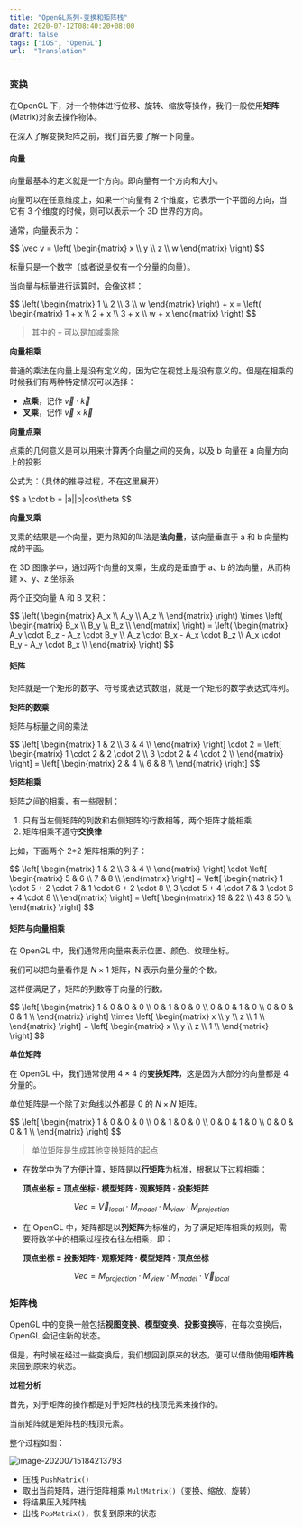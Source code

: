 ```yaml
---
title: "OpenGL系列-变换和矩阵栈"
date: 2020-07-12T08:40:20+08:00
draft: false
tags: ["iOS", "OpenGL"]
url:  "Translation"
---
```


### 变换

在OpenGL 下，对一个物体进行位移、旋转、缩放等操作，我们一般使用**矩阵**(Matrix)对象去操作物体。

在深入了解变换矩阵之前，我们首先要了解一下向量。

#### 向量

向量最基本的定义就是一个方向。即向量有一个方向和大小。

向量可以在任意维度上，如果一个向量有 2 个维度，它表示一个平面的方向，当它有 3 个维度的时候，则可以表示一个 3D 世界的方向。

通常，向量表示为：

<div>
$$
	\vec v = 
	\left(
   \begin{matrix}
     x  \\
     y  \\
     z  \\
     w 
    \end{matrix} 
  \right)
$$
</div>

标量只是一个数字（或者说是仅有一个分量的向量）。

当向量与标量进行运算时，会像这样：

<div>
$$
	\left(
   \begin{matrix}
     1  \\
     2  \\
     3  \\
     w 
    \end{matrix} 
  \right) + x =
  \left(
   \begin{matrix}
     1 + x  \\
     2 + x \\
     3 + x \\
     w + x 
    \end{matrix} 
  \right)
$$
</div>


> 其中的 `+` 可以是加减乘除



**向量相乘**

普通的乘法在向量上是没有定义的，因为它在视觉上是没有意义的。但是在相乘的时候我们有两种特定情况可以选择：

- **点乘**，记作 $\vec v \cdot \vec k$
- **叉乘**，记作 $\vec v \times \vec k$

**向量点乘**

点乘的几何意义是可以用来计算两个向量之间的夹角，以及 b 向量在 a 向量方向上的投影

公式为：（具体的推导过程，不在这里展开）

<div>
$$
a \cdot b = |a||b|cos\theta
$$
</div>


**向量叉乘**

叉乘的结果是一个向量，更为熟知的叫法是**法向量**，该向量垂直于 a 和 b 向量构成的平面。

在 3D 图像学中，通过两个向量的叉乘，生成的是垂直于 a、b 的法向量，从而构建 x、y、z 坐标系

两个正交向量 A 和 B 叉积：

<div>
$$
	\left(
   \begin{matrix}
     A_x  \\
     A_y  \\
     A_z  \\
    \end{matrix} 
  \right) \times 
  \left(
   \begin{matrix}
     B_x  \\
     B_y  \\
     B_z  \\
    \end{matrix} 
  \right) = 
  \left(
   \begin{matrix}
     A_y \cdot B_z - A_z \cdot B_y  \\
     A_z \cdot B_x - A_x \cdot B_z  \\
     A_x \cdot B_y - A_y \cdot B_x  \\
    \end{matrix} 
  \right)
$$
</div>


#### 矩阵

矩阵就是一个矩形的数字、符号或表达式数组，就是一个矩形的数学表达式阵列。

**矩阵的数乘**

矩阵与标量之间的乘法

<div>
$$
	\left[
   \begin{matrix}
     1 & 2 \\
     3 & 4 \\
    \end{matrix} 
  \right] \cdot 2 =
  \left[
   \begin{matrix}
     1 \cdot 2 & 2 \cdot 2 \\
     3 \cdot 2 & 4 \cdot 2 \\
    \end{matrix} 
  \right] = 
  \left[
   \begin{matrix}
     2 & 4 \\
     6 & 8 \\
    \end{matrix} 
  \right]
$$
</div>


**矩阵相乘**

矩阵之间的相乘，有一些限制：

1. 只有当左侧矩阵的列数和右侧矩阵的行数相等，两个矩阵才能相乘
2. 矩阵相乘不遵守**交换律**

比如，下面两个 2*2 矩阵相乘的列子：

<div>
$$
	\left[
   \begin{matrix}
     1 & 2 \\
     3 & 4 \\
    \end{matrix} 
  \right] \cdot 
  \left[
   \begin{matrix}
     5 & 6 \\
     7 & 8 \\
    \end{matrix} 
  \right] =
  \left[
   \begin{matrix}
     1 \cdot 5 + 2 \cdot 7 & 1 \cdot 6 + 2 \cdot 8 \\
     3 \cdot 5 + 4 \cdot 7 & 3 \cdot 6 + 4 \cdot 8 \\
    \end{matrix} 
  \right] = 
  \left[
   \begin{matrix}
     19 & 22 \\
     43 & 50 \\
    \end{matrix} 
  \right]
$$
</div>


#### 矩阵与向量相乘

在 OpenGL 中，我们通常用向量来表示位置、颜色、纹理坐标。

我们可以把向量看作是 $N \times 1$ 矩阵，N 表示向量分量的个数。

这样便满足了，矩阵的列数等于向量的行数。


<div>
$$
\left[
 \begin{matrix}
   1 & 0 & 0 & 0 \\
   0 & 1 & 0 & 0 \\
   0 & 0 & 1 & 0 \\
   0 & 0 & 0 & 1 \\
  \end{matrix} 
\right]  \times
\left[
 \begin{matrix}
   x \\
   y \\
   z \\
   1 \\
  \end{matrix} 
\right] = 
\left[
 \begin{matrix}
   x \\
   y \\
   z \\
   1 \\
  \end{matrix} 
\right]
$$
</div>


**单位矩阵**

在 OpenGL 中，我们通常使用 $4 \times 4$ 的**变换矩阵**，这是因为大部分的向量都是 4分量的。

单位矩阵是一个除了对角线以外都是 0 的 $N \times N$ 矩阵。

<div>
$$
\left[
 \begin{matrix}
   1 & 0 & 0 & 0 \\
   0 & 1 & 0 & 0 \\
   0 & 0 & 1 & 0 \\
   0 & 0 & 0 & 1 \\
  \end{matrix} 
\right]
$$
</div>


> 单位矩阵是生成其他变换矩阵的起点

- 在数学中为了方便计算，矩阵是以**行矩阵**为标准，根据以下过程相乘：

  **顶点坐标 = 顶点坐标 · 模型矩阵 · 观察矩阵 · 投影矩阵**


$$
Vec = \vec V_{local} \cdot M_{model} \cdot M_{view} \cdot M_{projection}
$$

- 在 OpenGL 中，矩阵都是以**列矩阵**为标准的，为了满足矩阵相乘的规则，需要将数学中的相乘过程按右往左相乘，即：

  **顶点坐标 =  投影矩阵 · 观察矩阵 · 模型矩阵 · 顶点坐标**

$$
Vec = M_{projection} \cdot M_{view} \cdot M_{model} \cdot \vec V_{local}
$$

### 矩阵栈

OpenGL 中的变换一般包括**视图变换**、**模型变换**、**投影变换**等，在每次变换后，OpenGL 会记住新的状态。

但是，有时候在经过一些变换后，我们想回到原来的状态，便可以借助使用**矩阵栈**来回到原来的状态。

**过程分析**

首先，对于矩阵的操作都是对于矩阵栈的栈顶元素来操作的。

当前矩阵就是矩阵栈的栈顶元素。

整个过程如图：

![image-20200715184213793](https://w-md.imzsy.design/image-20200715184213793.png)

- 压栈 `PushMatrix()`
- 取出当前矩阵，进行矩阵相乘 `MultMatrix()`（变换、缩放、旋转）
- 将结果压入矩阵栈
- 出栈 `PopMatrix()`，恢复到原来的状态